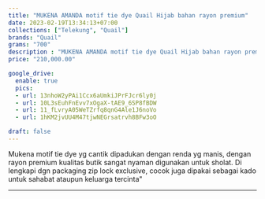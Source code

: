 ```yaml
---
title: "MUKENA AMANDA motif tie dye Quail Hijab bahan rayon premium"
date: 2023-02-19T13:34:13+07:00
collections: ["Telekung", "Quail"]
brands: "Quail"
grams: "700"
description : "MUKENA AMANDA motif tie dye Quail Hijab bahan rayon premium"
price: "210,000.00"

google_drive:
  enable: true
  pics:
  - url: 13nhoW2yPAi1Ccx6aUmkiJPrFJcr6ly0j
  - url: 10L3sEuhFnEvv7xOgaX-tAE9_6SP8fBDW
  - url: 11_fLvryA05WeTZrfq8qnG4Ale1J6noVo
  - url: 1hKM2jvUU4M47tjwNEGrsatrvh8BFw3oO

draft: false
---
```


Mukena motif tie dye yg cantik dipadukan dengan renda yg manis, dengan rayon premium kualitas butik sangat  nyaman digunakan untuk sholat. Di lengkapi dgn packaging zip lock exclusive,  cocok juga dipakai sebagai kado untuk sahabat ataupun keluarga tercinta"

------------    
 
